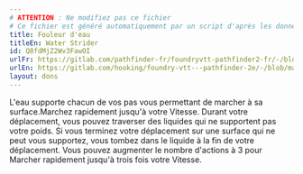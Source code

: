 ```yaml
---
# ATTENTION : Ne modifiez pas ce fichier
# Ce fichier est généré automatiquement par un script d'après les données du module Foundry VTT officiel et de sa traduction
title: Fouleur d'eau
titleEn: Water Strider
id: Q8fdMjZ2Wv3FawOI
urlFr: https://gitlab.com/pathfinder-fr/foundryvtt-pathfinder2-fr/-/blob/master/data/feats/Q8fdMjZ2Wv3FawOI.htm
urlEn: https://gitlab.com/hooking/foundry-vtt---pathfinder-2e/-/blob/master/packs/data/feats.db/water-strider.json
layout: dons
---
```

L'eau supporte chacun de vos pas vous permettant de marcher à sa surface.Marchez rapidement jusqu'à votre Vitesse. Durant votre déplacement, vous pouvez traverser des liquides qui ne supportent pas votre poids. Si vous terminez votre déplacement sur une surface qui ne peut vous supportez, vous tombez dans le liquide à la fin de votre déplacement. Vous pouvez augmenter le nombre d'actions à 3 pour Marcher rapidement jusqu'à trois fois votre Vitesse.
